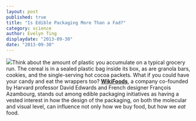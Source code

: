 ```yaml
---
layout: post
published: true
title: "Is Edible Packaging More Than a Fad?"
category: science
author: Evelyn Ting
displaydate: "2013-09-30"
date: "2013-09-30"
---
```


![](http://celebrationcakesmex.files.wordpress.com/2013/07/6647.jpg)Think about the amount of plastic you accumulate on a typical grocery run. The cereal is in a sealed plastic bag inside its box, as are granola bars, cookies, and the single-serving hot cocoa packets. What if you could have your candy and eat the wrappers too? <a href="http://www.wikipearl.com/" target="_blank"><b>WikiFoods</b></a>, a company co-founded by Harvard professor David Edwards and French designer François Azambourg, stands out among edible packaging initiatives as having a vested interest in how the design of the packaging, on both the molecular and visual level, can influence not only how we buy food, but how we _eat_ food. 